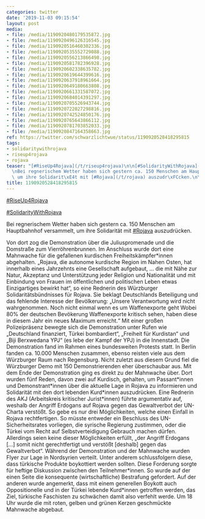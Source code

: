 ```yaml
---
categories: twitter
date: '2019-11-03 09:15:54'
layout: post
media:
- file: /media/1190920480179535872.jpg
- file: /media/1190920496126316545.jpg
- file: /media/1190920516460302336.jpg
- file: /media/1190920535552729088.jpg
- file: /media/1190920556213866498.jpg
- file: /media/1190920581782396928.jpg
- file: /media/1190920602338635782.jpg
- file: /media/1190920619644399616.jpg
- file: /media/1190920637918961664.jpg
- file: /media/1190920649180663808.jpg
- file: /media/1190920661331587072.jpg
- file: /media/1190920684014391297.jpg
- file: /media/1190920705526943744.jpg
- file: /media/1190920722027298816.jpg
- file: /media/1190920742524850176.jpg
- file: /media/1190920765643866112.jpg
- file: /media/1190920781703852033.jpg
- file: /media/1190920847164358663.jpg
ref: https://twitter.com/schwarzlichtwue/status/1190920528418295815
tags:
- solidaritywithrojava
- riseup4rojava
- rojava
teaser: "[#RiseUp4Rojava](/t/riseup4rojava)\n\n[#SolidarityWithRojava](/t/solidaritywithrojava)\n\
  \nBei regnerischem Wetter haben sich gestern ca. 150 Menschen am Hauptbahnhof versammelt,\
  \ um ihre Solidarit\xE4t mit [#Rojava](/t/rojava) auszudr\xFCcken.\n\n "
title: 1190920528418295815
---
```

[#RiseUp4Rojava](/t/riseup4rojava)

[#SolidarityWithRojava](/t/solidaritywithrojava)

Bei regnerischem Wetter haben sich gestern ca. 150 Menschen am Hauptbahnhof versammelt, um ihre Solidarität mit [#Rojava](/t/rojava) auszudrücken.

 
Von dort zog die Demonstration über die Juliuspromenade und die Domstraße zum Vierröhrenbrunnen. Im Anschluss wurde dort eine Mahnwache für die gefallenen kurdischen Freiheitskämpfer\*innen abgehalten. 
„Rojava, die autonome kurdische Region im Nahen Osten, hat innerhalb eines Jahrzehnts eine Gesellschaft aufgebaut, … 
 die mit Nähe zur Natur, Akzeptanz und Unterstützung jeder Religion und Nationalität und mit Einbindung von Frauen im öffentlichen und politischen Leben etwas Einzigartiges bewirkt hat“, so eine Rednerin des Würzburger Solidaritätsbündnisses für Rojava. 
Sie beklagt Deutschlands Beteiligung und das fehlende Interesse der Bevölkerung: „Unsere Verantwortung wird nicht wahrgenommen. Noch nicht einmal wenn es um Waffenexporte geht 
 Wobei 80% der deutschen Bevökerung Waffenexporte kritisch sehen, haben diese in diesem Jahr ein neues Maximum erreicht.“ 
Mit einer großen Polizeipräsenz bewegte sich die Demonstration unter Rufen wie „Deutschland finanziert, Türkei bombardiert“, „Freiheit für Kurdistan“ und „Biji Berxwedana YPJ“ (es lebe der Kampf der YPJ) in die Innenstadt. 
Die Demonstration fand im Rahmen eines bundesweiten Protests statt. In Berlin fanden ca. 10.000 Menschen zusammen, ebenso reisten viele aus dem Würzburger Raum nach Regensburg. Nicht zuletzt aus diesem Grund fiel die Würzburger Demo mit 150 Demonstrierenden eher überschaubar aus. 
Mit dem Ende der Demonstration ging es direkt zu der Mahnwache über. Dort wurden fünf Reden, davon zwei auf Kurdisch, gehalten, um Passant\*innen und Demonstrant\*innen über die aktuelle Lage in Rojava zu informieren und Solidarität mit den dort lebenden Kurd\*innen auszudrücken. 
Eine Rednerin des AKJ (Arbeitskreis kritischer Jurist\*innen) führte argumentativ auf, weshalb der Angriff Erdogans auf Rojava gegen das Gewaltverbot der UN-Charta verstößt. So gebe es nur drei Möglichkeiten, welche einen Einfall in Rojava rechtfertigen.
So müsste entweder ein Beschluss des UN-Sicherheitsrates vorliegen, die syrische Regierung zustimmen, oder die Türkei vom Recht auf Selbstverteidigung Gebrauch machen dürfen.
Allerdings seien keine dieser Möglichkeiten erfüllt, „der Angriff Erdogans […] somit nicht gerechtfertigt und verstößt [deshalb] gegen das Gewaltverbot“.
Während der Demonstration und der Mahnwache wurden Flyer zur Lage in Nordsyrien verteilt. Unter anderem schlussfolgern diese, dass türkische Produkte boykottiert werden sollten. Diese Forderung sorgte für heftige Diskussion zwischen den Teilnehmer\*innen.
So wurde auf der einen Seite die konsequente (wirtschaftliche) Bestrafung gefordert. Auf der anderen wurde angemerkt, dass mit einem generellen Boykott auch Oppositionelle und in der Türkei lebende Kurd\*innen getroffen werden, 
 das Ziel, türkische Faschisten zu schwächen damit also verfehlt werde.
Um 18 Uhr wurde die mit roten, gelben und grünen Kerzen geschmückte Mahnwache abgebaut. 